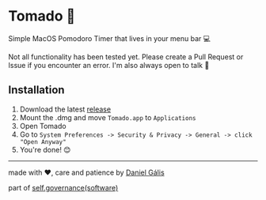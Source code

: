 # Tomado 🍅
Simple MacOS Pomodoro Timer that lives in your menu bar 💻

Not all functionality has been tested yet. Please create a Pull Request or Issue if you encounter an error. I'm also always open to talk 🌱

## Installation

1. Download the latest [release]()
2. Mount the .dmg and move `Tomado.app` to `Applications`
3. Open Tomado
4. Go to `System Preferences -> Security & Privacy -> General -> click "Open Anyway"`
5. You're done! 😊

---

made with ❤️, care and patience by [Daniel Gális](www.danielgalis.com)

part of [self.governance(software)](https://www.are.na/daniel-galis/self-governance)
